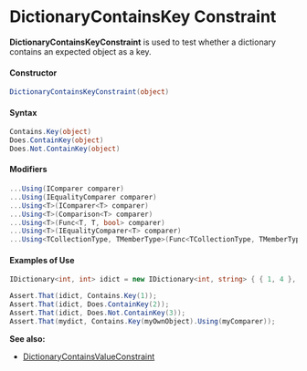 # DictionaryContainsKey Constraint


**DictionaryContainsKeyConstraint** is used to test whether a dictionary
contains an expected object as a key.

#### Constructor

```csharp
DictionaryContainsKeyConstraint(object)
```

#### Syntax

```csharp
Contains.Key(object)
Does.ContainKey(object)
Does.Not.ContainKey(object)
```

#### Modifiers

```csharp
...Using(IComparer comparer)
...Using(IEqualityComparer comparer)
...Using<T>(IComparer<T> comparer)
...Using<T>(Comparison<T> comparer)
...Using<T>(Func<T, T, bool> comparer)
...Using<T>(IEqualityComparer<T> comparer)
...Using<TCollectionType, TMemberType>(Func<TCollectionType, TMemberType, bool> comparison)
```

#### Examples of Use

```csharp
IDictionary<int, int> idict = new IDictionary<int, string> { { 1, 4 }, { 2, 5 } };

Assert.That(idict, Contains.Key(1));
Assert.That(idict, Does.ContainKey(2));
Assert.That(idict, Does.Not.ContainKey(3));
Assert.That(mydict, Contains.Key(myOwnObject).Using(myComparer));
```

**See also:**
 * [DictionaryContainsValueConstraint](DictionaryContainsValueConstraint.md)
